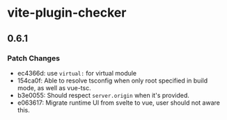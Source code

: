 # vite-plugin-checker

## 0.6.1

### Patch Changes

- ec4366d: use `virtual:` for virtual module
- 154ca0f: Able to resolve tsconfig when only root specified in build mode, as well as vue-tsc.
- b3e0055: Should respect `server.origin` when it's provided.
- e063617: Migrate runtime UI from svelte to vue, user should not aware this.
